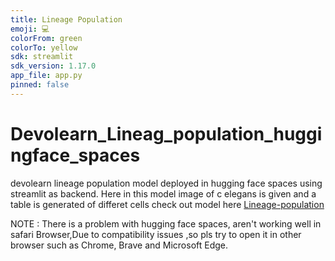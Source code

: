 ```yaml
---
title: Lineage Population
emoji: 💻
colorFrom: green
colorTo: yellow
sdk: streamlit
sdk_version: 1.17.0
app_file: app.py
pinned: false
---
```


# Devolearn_Lineag_population_huggingface_spaces
devolearn lineage population model deployed in hugging face spaces using streamlit as backend.
Here in this model image of c elegans is given and a table is generated of differet cells
check out model here [Lineage-population](https://huggingface.co/spaces/devoworm-group/Lineage_Population)

NOTE : There is a problem with hugging face spaces, aren't working well in safari Browser,Due to compatibility issues ,so pls try to open it in other browser such as Chrome, Brave and  Microsoft Edge.
